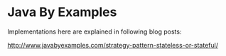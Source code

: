 # Java By Examples
Implementations here are explained in following blog posts:

http://www.javabyexamples.com/strategy-pattern-stateless-or-stateful/
